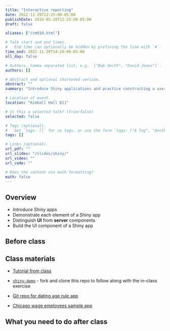 ```yaml
---
title: "Interactive reporting"
date: 2022-11-28T12:25:00-05:00
publishDate: 2019-05-20T12:25:00-05:00
draft: false

aliases: ["/cm019.html"]

# Talk start and end times.
#   End time can optionally be hidden by prefixing the line with `#`.
time_end: 2022-11-28T14:20:00-05:00
all_day: false

# Authors. Comma separated list, e.g. `["Bob Smith", "David Jones"]`.
authors: []

# Abstract and optional shortened version.
abstract: ""
summary: "Introduce Shiny applications and practice constructing a user interface."

# Location of event.
location: "Kimball Hall B11"

# Is this a selected talk? (true/false)
selected: false

# Tags (optional).
#   Set `tags: []` for no tags, or use the form `tags: ["A Tag", "Another Tag"]` for one or more tags.
tags: []

# Links (optional).
url_pdf: ""
url_slides: "/slides/shiny/"
url_video: ""
url_code: ""

# Does the content use math formatting?
math: false
---
```




## Overview

* Introduce Shiny apps
* Demonstrate each element of a Shiny app
* Distinguish **UI** from **server** components
* Build the UI component of a Shiny app

## Before class

## Class materials

* [Tutorial from class](/notes/shiny/)
* [`shiny-demo`](https://github.com/cis-ds/shiny-demo) - fork and clone this repo to follow along with the in-class exercise

* [Git repo for dating age rule app](https://github.com/bensoltoff/age-rule)
* [Chicago wage employees sample app](https://bensoltoff.shinyapps.io/chicago-employees/)

## What you need to do after class
